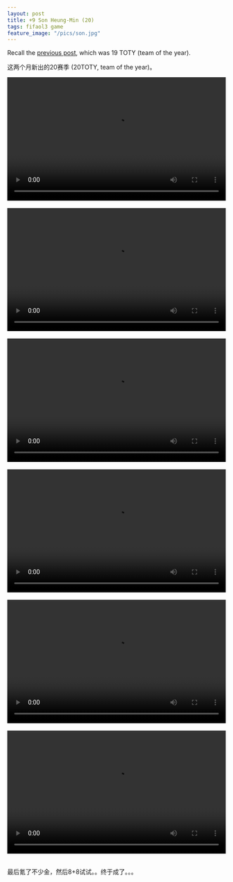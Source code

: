 ```yaml
---
layout: post
title: +9 Son Heung-Min (20)
tags: fifaol3 game
feature_image: "/pics/son.jpg"
---
```


Recall the [previous post](/2019/12/15/son/), which was 19 TOTY (team of the year).

这两个月新出的20赛季 (20TOTY, team of the year)。

<style>
.embed-container {
  position: relative;
  padding-bottom: 56.25%;
  height: 0;
  overflow: hidden;
  max-width: 100%;
}

.embed-container video, .embed-container object, .embed-container embed {
  position: absolute;
  top: 0;
  left: 0;
  width: 100%;
  height: 100%;
}
</style>


<div class="embed-container">
<video width="700" height="480" controls>
  <source src="/video/son(1).mp4">
  Your browser does not support the video tag.
</video>
</div>

<br>

<div class="embed-container">
<video width="700" height="480" controls>
  <source src="/video/son(2).mp4">
  Your browser does not support the video tag.
</video>
</div>

<br>

<div class="embed-container">
<video width="700" height="480" controls>
  <source src="/video/son(3).mp4">
  Your browser does not support the video tag.
</video>
</div>

<br>

<div class="embed-container">
<video width="700" height="480" controls>
  <source src="/video/son(4).mp4">
  Your browser does not support the video tag.
</video>
</div>

<br>

<div class="embed-container">
<video width="700" height="480" controls>
  <source src="/video/son(5).mp4">
  Your browser does not support the video tag.
</video>
</div>

<br>

<div class="embed-container">
<video width="700" height="480" controls>
  <source src="/video/son(6).mp4">
  Your browser does not support the video tag.
</video>
</div>

<br>

最后氪了不少金，然后8+8试试。。终于成了。。。
